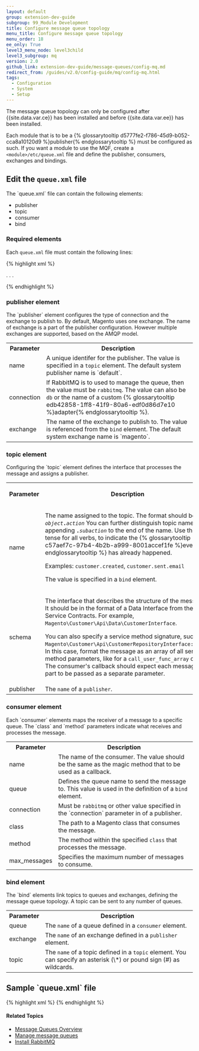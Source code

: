 ```yaml
---
layout: default
group: extension-dev-guide
subgroup: 99_Module Development
title: Configure message queue topology
menu_title: Configure message queue topology
menu_order: 18
ee_only: True
level3_menu_node: level3child
level3_subgroup: mq
version: 2.0
github_link: extension-dev-guide/message-queues/config-mq.md
redirect_from: /guides/v2.0/config-guide/mq/config-mq.html
tags:
  - Configuration
  - System
  - Setup
---
```


<div class="bs-callout bs-callout-warning">
  <p>The message queue topology can only be configured after {{site.data.var.ce}} has been installed and before {{site.data.var.ee}} has been installed. </p>
</div>

Each module that is to be a {% glossarytooltip d5777fe2-f786-45d9-b052-cca8a10120d9 %}publisher{% endglossarytooltip %} must be configured as such. If you want a module to use the MQF, create a `<module>/etc/queue.xml` file and define the publisher, consumers, exchanges and bindings.

<h2>Edit the <code>queue.xml</code> file</h2>
The `queue.xml` file can contain the following elements:

+ publisher
+ topic
+ consumer
+ bind

<h3>Required elements</h3>

Each `queue.xml` file must contain the following lines:

{% highlight xml %}
<?xml version="1.0"?>

<config xmlns:xsi="http://www.w3.org/2001/XMLSchema-instance" xsi:noNamespaceSchemaLocation="urn:magento:framework-message-queue:etc/queue.xsd">
.
.
.
</config>

{% endhighlight %}

<h3>publisher element</h3>
The `publisher` element configures the type of connection and the exchange to publish to. By default, Magento uses one exchange. The name of exchange is a part of the publisher configuration. However multiple exchanges are supported, based on the AMQP model.
<table>
<tr>
<th>Parameter</th><th>Description</th>
</tr>
<tr>
<td>name</td>
<td>A unique identifer for the publisher. The value is specified in a <code>topic</code> element. The default system publisher name is `default`.</td>
</tr>
<tr>
<td>connection</td>
<td>If RabbitMQ is to used to manage the queue, then the value must be <code>rabbitmq</code>. The value can also be <code>db</code> or the name of a custom {% glossarytooltip edb42858-1ff8-41f9-80a6-edf0d86d7e10 %}adapter{% endglossarytooltip %}.</td>
</tr>
<tr>
<td>exchange</td>
<td>The name of the exchange to publish to. The value is referenced from the <code>bind</code> element. The default system exchange name is `magento`.</td>
</tr>
</table>

<h3>topic element</h3>
Configuring the `topic` element defines the interface that processes the message and assigns a publisher.
<table>
<tr>
<th><p>Parameter</p></th><th><p>Description</p></th>
</tr>
<tr>
<td>name</td>
<td><p>The name assigned to the topic. The format should be <code><i>object</i><b>.</b><i>action</i></code> You can further distinguish topic names by appending <code><b>.</b><i>subaction</i></code> to the end of the name. Use the past tense for all verbs, to indicate the {% glossarytooltip c57aef7c-97b4-4b2b-a999-8001accef1fe %}event{% endglossarytooltip %} has already happened.</p>
<p>Examples: <code>customer.created</code>, <code>customer.sent.email</code></p>
<p>The value is specified in a <code>bind</code> element.</p></td>
</tr>
<tr>
<td>schema</td>
<td><p>The interface that describes the structure of the message. It should be in the format of a Data Interface from the Service Contracts. For example, <code>Magento\Customer\Api\Data\CustomerInterface</code>.
</p>
<p>You can also specify a service method signature, such as <code>Magento\Customer\Api\CustomerRepositoryInterface::save</code>. In this case, format the message as an array of all service method parameters, like for a <code>call_user_func_array</code> call. The consumer's callback should expect each message part to be passed as a separate parameter.
</p></td>
</tr>
<tr>
<td>publisher</td>
<td>The <code>name</code> of a <code>publisher</code>.</td>
</tr>
</table>

<h3>consumer element</h3>
Each `consumer` elements maps the receiver of a message to a specific queue. The `class` and `method` parameters indicate what receives and processes the message.
<table>
<tr>
<th>Parameter</th><th>Description</th>
</tr>
<tr>
<td>name</td>
<td>The name of the consumer. The value should be the same as the magic method that to be used as a callback. </td>
</tr>
<tr>
<td>queue</td>
<td>Defines the queue name to send the message to. This value is used in the definition of a <code>bind</code> element.</td>
</tr>
<tr>
<td>connection</td>
<td>Must be <code>rabbitmq</code> or other value specified in the `connection` parameter in of a publisher.</td>
</tr>
<tr>
<td>class</td>
<td>The path to a Magento class that consumes the message.</td>
</tr>
<tr>
<td>method</td>
<td>The method within the specified <code>class</code> that processes the message.</td>
</tr>
<tr>
<td>max_messages</td>
<td>Specifies the maximum number of messages to consume.</td>
</tr>
</table>

<h3>bind element</h3>
The `bind` elements link topics to queues and exchanges, defining the message queue topology. A topic can be sent to any number of queues.

<table>
<tr>
<th>Parameter</th><th>Description</th>
</tr>
<tr>
<td>queue</td>
<td>The <code>name</code> of a queue defined in a <code>consumer</code> element.</td>
</tr>
<tr>
<td>exchange</td>
<td>The <code>name</code> of an exchange defined in a <code>publisher</code> element.</td>
</tr>
<tr>
<td>topic</td>
<td>The <code>name</code> of a topic defined in a <code>topic</code> element. You can specify an asterisk (\*) or pound sign (#) as wildcards. </td>
</tr>
</table>

<h2>Sample `queue.xml` file</h2>
{% highlight xml %}
<config xmlns:xsi="http://www.w3.org/2001/XMLSchema-instance" xsi:noNamespaceSchemaLocation="urn:magento:framework-message-queue:etc/queue.xsd">
    <publisher name="test-publisher-1" connection="rabbitmq" exchange="magento"/>
    <publisher name="test-publisher-2" connection="db" exchange="magento"/>
    <topic name="customer.created" schema="Magento\Customer\Api\Data\CustomerInterface" publisher="test-publisher-1"/>
    <topic name="customer.deleted" schema="Magento\Customer\Api\Data\CustomerInterface" publisher="test-publisher-2"/>
    <consumer name="customerCreatedListener" queue="test-queue-1" connection="rabbitmq" class="Data\Type" method="processMessage"/>
    <consumer name="customerDeletedListener" queue="test-queue-2" connection="db" class="Other\Type" method="processMessage2" max_messages="98765"/>
    <bind queue="test-queue-1" exchange="magento" topic="customer.created" />
    <bind queue="test-queue-2" exchange="magento" topic="customer.deleted" />
</config>
{% endhighlight %}

#### Related Topics
*	<a href="{{page.baseurl}}config-guide/mq/rabbitmq-overview.html">Message Queues Overview</a>
*	<a href="{{page.baseurl}}config-guide/mq/manage-mysql.html">Manage message queues</a>
*	<a href="{{page.baseurl}}install-gde/prereq/install-rabbitmq.html">Install RabbitMQ</a>
